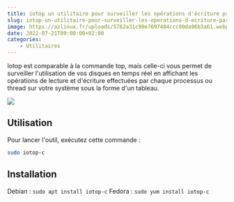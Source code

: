 ```yaml
---
title: iotop un utilitaire pour surveiller les opérations d'écriture par seconde d'un disque
slug: iotop-un-utilitaire-pour-surveiller-les-operations-d-ecriture-par-seconde-d-un-disque
image: https://azlinux.fr/uploads/5762a31c99e7697484ccc80da96b3a61.webp
date: 2022-07-21T09:00:00+02:00
categories:
    - Utilitaires
---
```


Iotop est comparable à la commande top, mais celle-ci vous permet de surveiller l'utilisation de vos disques en temps réel en affichant les opérations de lecture et d'écriture effectuées par chaque processus ou thread sur votre système sous la forme d'un tableau.

![](https://azlinux.fr/uploads/91742e7e73b3f5e81cb64f83979f4728.webp)

## Utilisation

Pour lancer l'outil, exécutez cette commande :

```bash
sudo iotop-c
```

## Installation

Debian : `sudo apt install iotop-c`
Fedora : `sudo yum install iotop-c`
